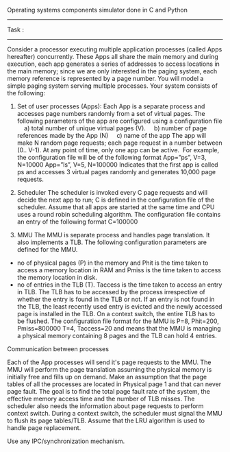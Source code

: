 
Operating systems components simulator done in C and Python
______________________________________________________________________________________________________
Task :
______________________________________________________________________________________________________
Consider a processor executing multiple application processes (called Apps hereafter) concurrently. 
These Apps all share the main memory and during execution, each app generates a series of addresses
to access locations in the main memory; since we are only interested in the paging system, each memory
reference is represented by a page number. You will model a simple paging system serving multiple processes.
Your system consists of the following:

1. Set of user processes (Apps): Each App is a separate process and accesses page numbers randomly from a set of virtual pages.
The following parameters of the app are configured using a configuration file
    a) total number of unique virtual pages (V).
    b) number of page references made by the App (N)
    c) name of the app
The app will make N random page requests; each page request in a number between (0.. V-1).
At any point of time, only one app can be active. 
For example, the configuration file will be of the following format
App=”ps”, V=3, N=10000
App=”ls”, V=5, N=100000
Indicates that the first app is called ps and accesses 3 virtual pages randomly and generates 10,000 page requests. 

2. Scheduler
The scheduler is invoked every C page requests and will decide the next app to run;
C is defined in the configuration file of the scheduler. Assume that all apps are started at the same time and CPU 
uses a round robin scheduling algorithm. The configuration file contains an entry of the following format
C=100000

3. MMU
The MMU is separate process and handles page translation. It also implements a TLB. The following configuration
parameters are defined for the MMU.
- no of physical pages (P) in the memory and Phit is the time taken to access a memory location in RAM and
Pmiss is the time taken to access the memory location in disk.
- no of entries in the TLB (T). Taccess is the time taken to access an entry in TLB. The TLB has to be accessed by
the process irrespective of whether the entry is found in the TLB or not. If an entry is not found in the TLB, 
the least recently used entry is evicted and the newly accessed page is installed in the TLB. 
On a context switch, the entire TLB has to be flushed. The configuration file format for the MMU is
P=8, Phit=200, Pmiss=800000
T=4, Taccess=20
and means that the MMU is managing a physical memory containing 8 pages and the TLB can hold 4 entries. 

Communication between processes

Each of the App processes will send it's page requests to the MMU. The MMU will perform the page translation assuming 
the physical memory is initially free and fills up on demand. Make an assumption that the page tables of all the processes
are located in Physical page 1 and that can never page fault. The goal is to find the total page fault rate of the system,
the effective memory access time and the number of TLB misses. The scheduler also needs the information about page requests
to perform context switch. During a context switch, the scheduler must signal the MMU to flush its page tables/TLB. 
Assume that the LRU algorithm is used to handle page replacement.

Use any IPC/synchronization mechanism. 


